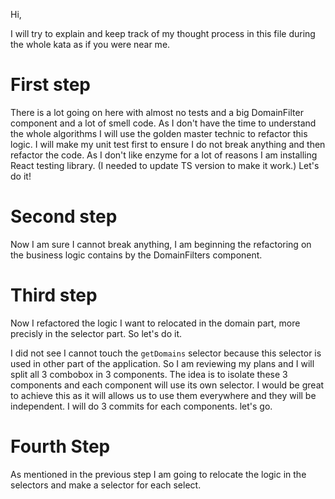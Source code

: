 Hi,

I will try to explain and keep track of my thought process in this file during 
the whole kata as if you were near me.

# First step

There is a lot going on here with almost no tests and
a big DomainFilter component and a lot of smell code.
As I don't have the time to understand the whole algorithms I will
use the golden master technic to refactor this logic.
I will make my unit test first to ensure I do not break anything and then refactor the code.
As I don't like enzyme for a lot of reasons I am installing React testing library. 
(I needed to update TS version to make it work.)
Let's do it!


# Second step

Now I am sure I cannot break anything, I am beginning the refactoring on the business logic contains 
by the DomainFilters component.

# Third step

Now I refactored the logic I want to relocated in the domain part, more precisly in the selector part.
So let's do it.

I did not see I cannot touch the `getDomains` selector because this selector is used in other part of the application.
So I am reviewing my plans and I will split all 3 combobox in 3 components.
The idea is to isolate these 3 components and each component will use its own selector.
I would be great to achieve this as it will allows us to use them everywhere and they will be independent.
I will do 3 commits for each components.
let's go.

# Fourth Step
As mentioned in the previous step I am going to relocate the logic in the selectors and make a selector for each select.
